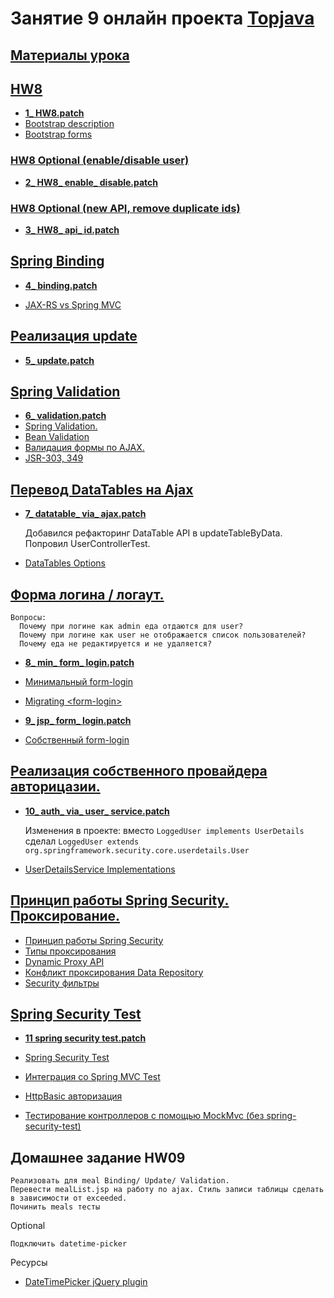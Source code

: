 # Занятие 9 онлайн проекта <a href="https://github.com/JavaWebinar/topjava04">Topjava</a>

## <a href="https://drive.google.com/open?id=0B9Ye2auQ_NsFflQ1MVc0UmM4VWM2Wi1hTS0zVjRFWW5rQVZEdU5CVDN5dGJaMVNtVXdEU00">Материалы урока</a>

##  <a href="https://drive.google.com/open?id=0B9Ye2auQ_NsFb0JKbElkT000amM">HW8</a>
-  **<a href="https://drive.google.com/open?id=0B9Ye2auQ_NsFR3I5UjFGYTRYdTA">1_ HW8.patch</a>**
- <a href="http://getbootstrap.com/css/#description">Bootstrap description</a>
- <a href="http://getbootstrap.com/css/#forms">Bootstrap forms</a>

###  <a href="https://drive.google.com/open?id=0B9Ye2auQ_NsFV0VKY2FGbndGMTQ">HW8 Optional (enable/disable user)</a>
-  **<a href="https://drive.google.com/open?id=0B9Ye2auQ_NsFT0M1LTR0WUV5cTQ">2_ HW8_ enable_ disable.patch</a>**

###  <a href="https://drive.google.com/open?id=0B9Ye2auQ_NsFMFJGLV9SaFBpQVE">HW8 Optional (new API, remove duplicate ids)</a>
-  **<a href="https://drive.google.com/open?id=0B9Ye2auQ_NsFNFpnNmJJS2Y4RjA">3_ HW8_ api_ id.patch</a>**

##  <a href="https://drive.google.com/open?id=0B9Ye2auQ_NsFYlRkc2NGRGVydk0">Spring Binding</a>
-  **<a href="https://drive.google.com/open?id=0B9Ye2auQ_NsFRVFETmdzTy05bE0">4_ binding.patch</a>**

-  <a href="http://www.infoq.com/articles/springmvc_jsx-rs">JAX-RS vs Spring MVC</a>

##  <a href="https://drive.google.com/open?id=0B9Ye2auQ_NsFd2ZvcS1pSjdMQlU">Реализация update</a>
-  **<a href="https://drive.google.com/open?id=0B9Ye2auQ_NsFMUtaRVBNcHpRUjg">5_ update.patch</a>**

##  <a href="https://drive.google.com/open?id=0B9Ye2auQ_NsFLXp5MTFDMEY5WFE">Spring Validation</a>
-  **<a href="https://drive.google.com/open?id=0B9Ye2auQ_NsFZmtsejMwLVNtSEE">6_ validation.patch</a>**
-  <a href="http://docs.spring.io/spring/docs/current/spring-framework-reference/html/validation.html#validation-beanvalidation">Spring Validation.</a>
-  <a href="http://beanvalidation.org/">Bean Validation</a>
-  <a href="https://spring.io/blog/2012/08/29/integrating-spring-mvc-with-jquery-for-validation-rules">Валидация формы по AJAX.</a>
-  <a href="http://stackoverflow.com/questions/14730329/jpa-2-0-exception-to-use-javax-validation-package-in-jpa-2-0#answer-17142416">JSR-303, 349</a>

##  <a href="https://drive.google.com/open?id=0B9Ye2auQ_NsFcW1qeTVFdS1BdHM">Перевод DataTables на Ajax</a>
-  **<a href="https://drive.google.com/open?id=0B9Ye2auQ_NsFNmJsbHVmN25IQ0E">7_ datatable_ via_ ajax.patch</a>**


      Добавился рефакторинг DataTable API в updateTableByData. Попровил UserControllerTest.

-  <a href="http://legacy.datatables.net/usage/options">DataTables Options</a>

##  <a href="https://drive.google.com/open?id=0B9Ye2auQ_NsFUmhUTms1WnhTeHc">Форма логина / логаут.</a>

    Вопросы:
      Почему при логине как admin еда отдаются для user?
      Почему при логине как user не отображается список пользователей?
      Почему еда не редактируется и не удаляется?

-  **<a href="https://drive.google.com/open?id=0B9Ye2auQ_NsFUjlaRVRia2pKR2c">8_ min_ form_ login.patch</a>**
-  <a href="http://docs.spring.io/spring-security/site/docs/current/reference/htmlsingle/#ns-minimal">Минимальный form-login</a>
-  <a href="http://docs.spring.io/spring-security/site/migrate/current/3-to-4/html5/migrate-3-to-4-xml.html#m3to4-xmlnamespace-form-login">Migrating &lt;form-login&gt;</a>

-  **<a href="https://drive.google.com/open?id=0B9Ye2auQ_NsFSW5NNzBob2dSTGM">9_ jsp_ form_ login.patch</a>**
-  <a href="http://docs.spring.io/spring-security/site/docs/current/reference/htmlsingle/#ns-form-and-basic">Собственный form-login</a>

##  <a href="https://drive.google.com/open?id=0B9Ye2auQ_NsFYTA4aVN4bWxzbEU">Реализация собственного провайдера авторицазии.</a>
-  **<a href="https://drive.google.com/open?id=0B9Ye2auQ_NsFd2tLTVE4TDE5V3c">10_ auth_ via_ user_ service.patch</a>**

   Изменения в проекте: вместо `LoggedUser implements UserDetails` сделал `LoggedUser extends org.springframework.security.core.userdetails.User`

-  <a href="http://docs.spring.io/spring-security/site/docs/current/reference/htmlsingle/#userdetailsservice-implementations">UserDetailsService Implementations</a>

##  <a href="https://drive.google.com/open?id=0B9Ye2auQ_NsFT2Qya2V4N0kzWWM">Принцип работы Spring Security. Проксирование.</a>
-  <a href="http://www.spring-source.ru/articles.php?type=manual&theme=articles&docs=article_07">Принцип работы Spring Security</a>
-  <a href="http://docs.spring.io/spring/docs/current/spring-framework-reference/html/aop.html#aop-proxying">Типы проксирования</a>
-  <a href="http://samolisov.blogspot.ru/2010/04/proxy-java.html">Dynamic Proxy API</a>
-  <a href="http://stackoverflow.com/questions/13977093/how-to-use-jparepositories-with-proxy-target-class-true/25543659#25543659">Конфликт проксирования Data Repository</a>
-  <a href="http://docs.spring.io/spring-security/site/docs/current/reference/htmlsingle/#filter-stack">Security фильтры</a>

##  <a href="https://drive.google.com/open?id=0B9Ye2auQ_NsFU3hMR0o4eGNoUmc">Spring Security Test</a>
-  **<a href="https://drive.google.com/open?id=0B9Ye2auQ_NsFcFhJNnNPZHMtUE0">11 spring security test.patch</a>**

-  <a href="http://docs.spring.io/spring-security/site/docs/4.0.x/reference/htmlsingle/#test">Spring Security Test</a></h3>
-  <a href="http://docs.spring.io/spring-security/site/docs/4.0.x/reference/htmlsingle/#test-mockmvc">Интеграция со Spring MVC Test</a>
-  <a href="http://docs.spring.io/spring-security/site/docs/4.0.x/reference/htmlsingle/#testing-http-basic-authentication">HttpBasic авторизация</a>
-  <a href="http://habrahabr.ru/post/171911/">Тестирование контроллеров с помощью MockMvc (без spring-security-test)</a>

## Домашнее задание HW09

    Реализовать для meal Binding/ Update/ Validation.
    Перевести mealList.jsp на работу по ajax. Стиль записи таблицы сделать в зависимости от exceeded.
    Починить meals тесты

Optional

    Подключить datetime-picker

Ресурсы

- <a href="http://xdsoft.net/jqplugins/datetimepicker/">DateTimePicker jQuery plugin</a>

